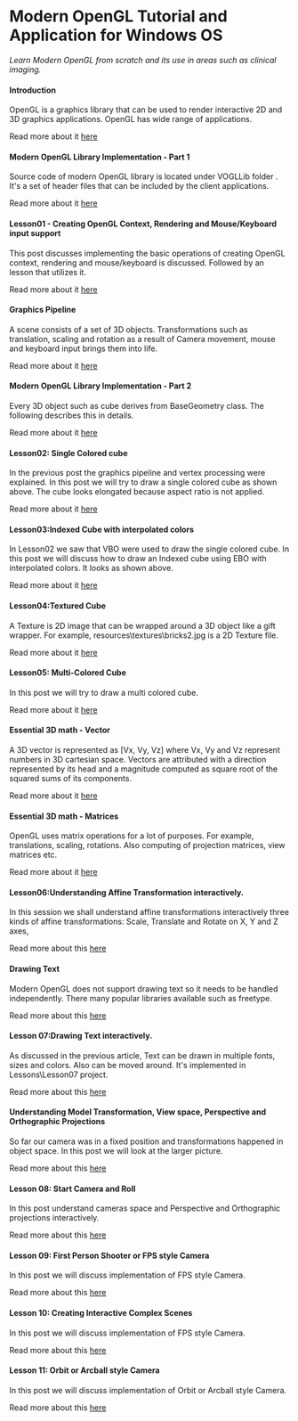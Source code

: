 # Modern OpenGL Tutorial and Application for Windows OS #

*Learn Modern OpenGL from scratch and its use in areas such as clinical imaging.*

#### Introduction ####

OpenGL is a graphics library  that can be used to render interactive 2D and 3D graphics applications.
OpenGL has wide range of applications.

Read more about it [here](https://modernopengl-vedavyasarao.blogspot.com/2022/06/introduction.html)

#### Modern OpenGL Library Implementation - Part 1  ####

Source code of modern OpenGL library is located under VOGLLib folder . It's a set of header files that can be included by the client applications. 

Read more about it [here](https://modernopengl-vedavyasarao.blogspot.com/2022/07/modern-opengl-library-implementation-1.html)

#### Lesson01 - Creating OpenGL Context, Rendering and Mouse/Keyboard input support ####

This post discusses  implementing the basic operations of creating OpenGL context, rendering and mouse/keyboard is discussed. Followed by an lesson that utilizes it.

Read more about it [here](https://modernopengl-vedavyasarao.blogspot.com/2022/07/example01-creating-opengl-context.html)

#### Graphics Pipeline ####

A scene consists of  a set of  3D objects. Transformations such as translation, scaling and rotation as a result of Camera movement, mouse and keyboard input brings them into life. 

Read more about it [here](https://modernopengl-vedavyasarao.blogspot.com/2022/07/lesson02-graphics-pipeline-vao-vbo.html)

#### Modern OpenGL Library Implementation - Part 2 ####

Every 3D object such as cube derives from BaseGeometry class. The following describes this in details.

Read more about it [here](https://modernopengl-vedavyasarao.blogspot.com/2022/07/modern-opengl-library-implementation.html)

#### Lesson02: Single Colored cube ####

In the previous post the graphics pipeline and vertex processing were explained. In this post we will try to draw a single colored cube as shown above. The cube looks elongated because aspect ratio is not applied.

Read more about it [here](https://modernopengl-vedavyasarao.blogspot.com/2022/07/lesson02-single-colored-cube.html)

#### Lesson03:Indexed Cube with interpolated colors ####

In Lesson02 we saw that VBO were used to draw the single colored cube. In this post we  will discuss how to draw an Indexed cube using EBO with interpolated colors. It looks as shown above.

Read more about it [here](https://modernopengl-vedavyasarao.blogspot.com/2022/07/lesson03indexed-cube-with-interpolated.html)

#### Lesson04:Textured Cube ####

A Texture is 2D image that can be wrapped around a 3D object like a gift wrapper. For example, resources\textures\bricks2.jpg is a 2D Texture file. 

Read more about it [here](https://modernopengl-vedavyasarao.blogspot.com/2022/07/lesson04textured-cube.html)

#### Lesson05: Multi-Colored Cube ####

In this post we will try to draw a multi colored cube.

Read more about it [here](https://modernopengl-vedavyasarao.blogspot.com/2022/07/lesson05colored-cube.html)

#### Essential 3D math - Vector ####

A 3D vector is represented as [Vx, Vy,  Vz] where  Vx, Vy and Vz represent numbers in 3D cartesian space. Vectors are attributed with a direction represented by its head  and a magnitude computed as square root of the squared sums of its components.

Read more about it [here](https://modernopengl-vedavyasarao.blogspot.com/2022/06/essential-3d-math.html)

#### Essential 3D math - Matrices ####

OpenGL uses matrix operations for a lot of purposes. For example, translations, scaling, rotations. Also computing of projection matrices, view matrices etc.

Read more about it [here](https://modernopengl-vedavyasarao.blogspot.com/2022/07/matrices.html)

#### Lesson06:Understanding Affine Transformation interactively. ####

In this session we shall understand affine transformations interactively three kinds of affine transformations: Scale, Translate and Rotate on X, Y and  Z axes,

Read more about this [here](https://modernopengl-vedavyasarao.blogspot.com/2022/07/lesson06understanding-affine.html)

#### Drawing Text ####

Modern OpenGL does not support drawing text so it needs to be handled independently. There many popular libraries available such as freetype.

Read more about this [here](https://modernopengl-vedavyasarao.blogspot.com/2022/07/drawing-text.html)

#### Lesson 07:Drawing Text interactively. ####

As discussed in the  previous article, Text can be drawn in multiple fonts, sizes and colors. Also can be moved around. It's implemented in Lessons\Lesson07 project.

Read more about this [here](https://modernopengl-vedavyasarao.blogspot.com/2022/08/lesson-07drawing-text-interactively.html)

#### Understanding Model Transformation, View space, Perspective and Orthographic Projections ####

So far our camera was in a fixed position and transformations happened in object space.  In this post we will  look at the larger picture.

Read more about this [here](https://modernopengl-vedavyasarao.blogspot.com/2022/07/projection.html)

#### Lesson 08: Start Camera and Roll ####

In this post understand cameras space and Perspective and Orthographic  projections interactively.

Read more about this [here](https://modernopengl-vedavyasarao.blogspot.com/2022/08/lesson-07-start-camera-and-roll.html)

#### Lesson 09: First Person Shooter or FPS style Camera ####

In this post we will discuss implementation of FPS style Camera.

Read more about this [here](https://modernopengl-vedavyasarao.blogspot.com/2022/08/lesson-09-multiple-objects.html)

#### Lesson 10: Creating Interactive Complex Scenes ####

In this post we will discuss implementation of FPS style Camera.

Read more about this [here](https://modernopengl-vedavyasarao.blogspot.com/2022/08/lesson-10-creating-interactive-complex.html)

#### Lesson 11: Orbit or Arcball style Camera ####

In this post we will discuss implementation of Orbit or Arcball style Camera.

Read more about this [here](https://modernopengl-vedavyasarao.blogspot.com/2022/08/lesson-11-interactive-orbit-or-arcball.html)

